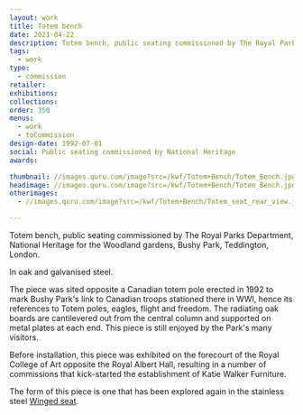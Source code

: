 ```yaml
---
layout: work
title: Totem bench
date: 2021-04-22
description: Totem bench, public seating commissioned by The Royal Parks Department, National Heritage for the Woodland gardens, Bushy Park, Teddington, London
tags:
  - work
type:
  - commission
retailer:
exhibitions:
collections:
order: 350
menus:
  - work
  - toCommission
design-date: 1992-07-01
social: Public seating commissioned by National Heritage
awards:

thumbnail: //images.quru.com/image?src=/kwf/Totem+Bench/Totem_Bench.jpg&right=0.90938&left=0.23438&height=175
headimage: //images.quru.com/image?src=/kwf/Totem+Bench/Totem_Bench.jpg
otherimages:
  - //images.quru.com/image?src=/kwf/Totem+Bench/Totem_seat_rear_view.jpg&

---
```

Totem bench, public seating commissioned by The Royal Parks Department, National Heritage for the Woodland gardens, Bushy Park, Teddington, London.

In oak and galvanised steel.

The piece was sited opposite a Canadian totem pole erected in 1992 to mark Bushy Park's link to Canadian troops stationed there in WWI, hence its references to Totem poles, eagles, flight and freedom. The radiating oak boards are cantilevered out from the central column and supported on metal plates at each end. This piece is still enjoyed by the Park's many visitors.

Before installation, this piece was exhibited on the forecourt of the Royal College of Art opposite the Royal Albert Hall, resulting in a number of commissions that kick-started the establishment of Katie Walker Furniture.

The form of this piece is one that has been explored again in the stainless steel [Winged seat](/furniture/wingedseat.html "Winged seat").
